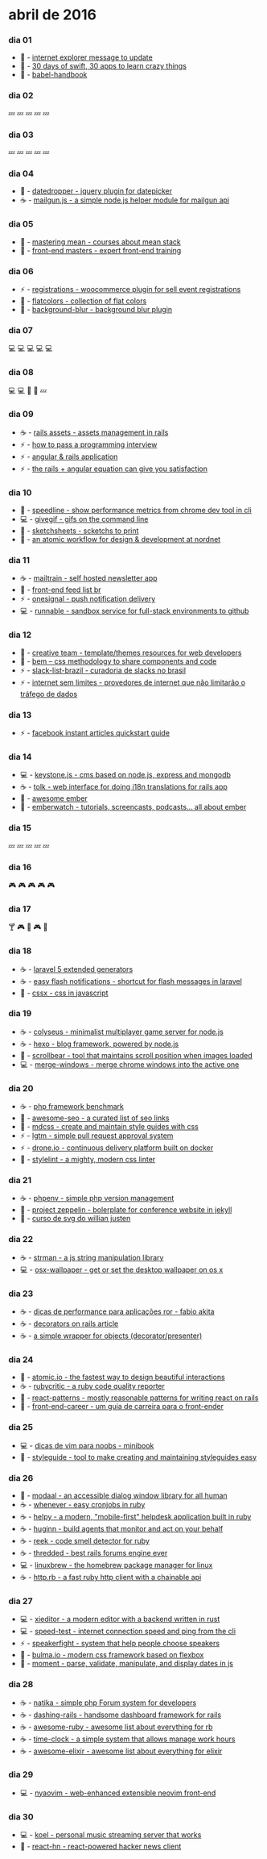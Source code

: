 # abril de 2016

### dia 01
- :beers: - [internet explorer message to update](https://github.com/nmsdvid/ie-alert)
- :iphone: - [30 days of swift, 30 apps to learn crazy things](https://github.com/allenwong/30DaysofSwift)
- :beers: - [babel-handbook](https://github.com/thejameskyle/babel-handbook)

### dia 02
:zzz: :zzz: :zzz: :zzz: :zzz:

### dia 03
:zzz: :zzz: :zzz: :zzz: :zzz:

### dia 04
- :beers: - [datedropper - jquery plugin for datepicker](http://felicegattuso.com/projects/datedropper/)
- :coffee: - [mailgun.js - a simple node.js helper module for mailgun api](https://github.com/1lobby/mailgun-js)

### dia 05
- :beers: - [mastering mean - courses about mean stack](https://masteringmean.com)
- :beers: - [front-end masters - expert front-end training](https://frontendmasters.com)

### dia 06
- :zap: - [registrations - woocommerce plugin for sell event registrations](https://wordpress.org/plugins/registrations-for-woocommerce/)
- :pizza: - [flatcolors - collection of flat colors](http://flatcolors.net)
- :beers: - [background-blur - background blur plugin](https://github.com/msurguy/background-blur)

### dia 07
:computer: :computer: :computer: :computer: :computer:

### dia 08
:computer: :computer: :hamburger: :electric_plug: :zzz:

### dia 09
- :coffee: - [rails assets - assets management in rails](https://rails-assets.org)
- :zap: - [how to pass a programming interview](http://blog.triplebyte.com/how-to-pass-a-programming-interview)
- :zap: - [angular & rails application](https://github.com/mikamai/angular-rails-example)
- :zap: - [the rails + angular equation can give you satisfaction](http://dev.mikamai.com/post/97732414859/the-rails-angular-equation-can-give-you)

### dia 10
- :beers: - [speedline - show performance metrics from chrome dev tool in cli](https://github.com/pmdartus/speedline)
- :computer: - [givegif - gifs on the command line](https://github.com/passy/givegif)
- :pizza: - [sketchsheets - scketchs to print](http://sketchsheets.com)
- :pizza: - [an atomic workflow for design & development at nordnet](https://medium.com/nordnet-design-studio/an-atomic-workflow-for-design-development-at-nordnet-e91c815428b6#.aragu3prb)

### dia 11
- :coffee: - [mailtrain - self hosted newsletter app](https://mailtrain.org)
- :beers: - [front-end feed list br](https://github.com/LFeh/feed-list)
- :zap: - [onesignal - push notification delivery](https://onesignal.com)
- :computer: - [runnable - sandbox service for full-stack environments to github](https://runnable.io)

### dia 12
- :beers: - [creative team - template/themes resources for web developers](http://www.creative-tim.com)
- :beers: - [bem – css methodology to share components and code](http://getbem.com/)
- :zap: - [slack-list-brazil - curadoria de slacks no brasil](https://github.com/joselitojunior1/slack-list-brazil)
- :zap: - [internet sem limites - provedores de internet que não limitarão o tráfego de dados](https://github.com/jlcarvalho/InternetSemLimites)

### dia 13
- :zap: - [facebook instant articles quickstart guide](https://developers.facebook.com/docs/instant-articles/quickstart)

### dia 14
- :computer: - [keystone.js - cms based on node.js, express and mongodb](http://keystonejs.com)
- :coffee: - [tolk - web interface for doing i18n translations for rails app](https://github.com/tolk/tolk)
- :beers: - [awesome ember](https://github.com/nmec/awesome-ember)
- :beers: - [emberwatch - tutorials, screencasts, podcasts... all about ember](http://emberwatch.com)

### dia 15
:zzz: :zzz: :zzz: :zzz: :zzz:

### dia 16
:video_game: :video_game: :video_game: :video_game: :video_game:

### dia 17
:cocktail: :video_game: :tropical_drink: :video_game: :wine_glass:

### dia 18
- :coffee: - [laravel 5 extended generators](https://github.com/laracasts/Laravel-5-Generators-Extended)
- :coffee: - [easy flash notifications - shortcut for flash messages in laravel](https://github.com/laracasts/flash)
- :beers: - [cssx - css in javascript](https://github.com/krasimir/cssx)

### dia 19
- :coffee: - [colyseus - minimalist multiplayer game server for node.js](https://github.com/gamestdio/colyseus)
- :coffee: - [hexo - blog framework, powered by node.js](https://github.com/hexojs/hexo)
- :beers: - [scrollbear - tool that maintains scroll position when images loaded](https://github.com/changbenny/scrollbear)
- :computer: - [merge-windows - merge chrome windows into the active one](https://github.com/sindresorhus/merge-windows)

### dia 20
- :coffee: - [php framework benchmark](https://github.com/kenjis/php-framework-benchmark)
- :beers: - [awesome-seo - a curated list of seo links](https://github.com/teles/awesome-seo)
- :beers: - [mdcss - create and maintain style guides with css](https://github.com/jonathantneal/mdcss)
- :zap: - [lgtm - simple pull request approval system](https://lgtm.co)
- :zap: - [drone.io - continuous delivery platform built on docker](https://drone.io)
- :beers: - [stylelint - a mighty, modern css linter](https://github.com/stylelint/stylelint)

### dia 21
- :coffee: - [phpenv - simple php version management](https://github.com/phpenv/phpenv)
- :beers: - [project zeppelin - bolerplate for conference website in jekyll](https://github.com/gdg-x/zeppelin)
- :beers: - [curso de svg do willian justen](https://github.com/willianjusten/curso-de-svg)

### dia 22
- :coffee: - [strman - a js string manipulation library](https://github.com/dleitee/strman)
- :computer: - [osx-wallpaper - get or set the desktop wallpaper on os x](https://github.com/sindresorhus/osx-wallpaper)

### dia 23
- :coffee: - [dicas de performance para aplicações ror - fabio akita](https://www.infoq.com/br/presentations/dicas-de-performance-para-aplicacoes-ruby-on-rails)
- :coffee: - [decorators on rails article](http://johnotander.com/rails/2014/03/07/decorators-on-rails/)
- :coffee: - [a simple wrapper for objects (decorator/presenter)](https://github.com/fnando/burgundy)

### dia 24
- :pizza: - [atomic.io - the fastest way to design beautiful interactions](https://atomic.io)
- :coffee: - [rubycritic - a ruby code quality reporter](https://github.com/whitesmith/rubycritic)
- :beers: - [react-patterns - mostly reasonable patterns for writing react on rails](https://github.com/planningcenter/react-patterns)
- :beers: - [front-end-career - um guia de carreira para o front-ender](https://github.com/woliveiras/front-end-career)

### dia 25
- :computer: - [dicas de vim para noobs - minibook](http://woliveiras.com.br/vimparanoobs/)
- :beers: - [styleguide - tool to make creating and maintaining styleguides easy](http://hugeinc.github.io/styleguide/)

### dia 26
- :beers: - [modaal - an accessible dialog window library for all human](http://humaan.com/modaal/)
- :coffee: - [whenever - easy cronjobs in ruby](https://github.com/javan/whenever)
- :coffee: - [helpy - a modern, "mobile-first" helpdesk application built in ruby](https://github.com/helpyio/helpy)
- :coffee: - [huginn - build agents that monitor and act on your behalf](https://github.com/cantino/huginn)
- :coffee: - [reek - code smell detector for ruby](https://github.com/troessner/reek)
- :coffee: - [thredded - best rails forums engine ever](https://github.com/thredded/thredded)
- :computer: - [linuxbrew - the homebrew package manager for linux](https://github.com/Linuxbrew/linuxbrew)
- :coffee: - [http.rb - a fast ruby http client with a chainable api](https://github.com/httprb/http)

### dia 27
- :computer: - [xieditor - a modern editor with a backend written in rust](https://github.com/google/xi-editor)
- :computer: - [speed-test - internet connection speed and ping from the cli](https://github.com/sindresorhus/speed-test)
- :zap: - [speakerfight - system that help people choose speakers](https://github.com/luanfonceca/speakerfight)
- :beers: - [bulma.io - modern css framework based on flexbox](https://github.com/jgthms/bulma)
- :beers: - [moment - parse, validate, manipulate, and display dates in js](https://github.com/moment/moment)

### dia 28
- :coffee: - [natika - simple php Forum system for developers](https://github.com/asika32764/natika)
- :coffee: - [dashing-rails - handsome dashboard framework for rails](https://github.com/gottfrois/dashing-rails)
- :coffee: - [awesome-ruby - awesome list about everything for rb](https://github.com/markets/awesome-ruby)
- :coffee: - [time-clock - a simple system that allows manage work hours](https://github.com/lucascaton/time_clock)
- :coffee: - [awesome-elixir - awesome list about everything for elixir](https://github.com/h4cc/awesome-elixir)

### dia 29
- :computer: - [nyaovim - web-enhanced extensible neovim front-end](https://github.com/rhysd/NyaoVim)

### dia 30
- :computer: - [koel - personal music streaming server that works](https://github.com/phanan/koel)
- :beers: - [react-hn - react-powered hacker news client](https://github.com/insin/react-hn)